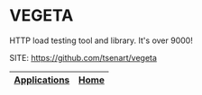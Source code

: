 # VEGETA

 HTTP load testing tool and library. It's over 9000!

 SITE: https://github.com/tsenart/vegeta

 | [Applications](https://portable-linux-apps.github.io/apps.html) | [Home](https://portable-linux-apps.github.io)
 | --- | --- |
